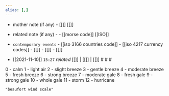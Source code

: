 ```yaml
---
alias: [,]
---
```

- mother note (if any)		- [[]] [[]]
- related note (if any) -		- [[morse code]] [[ISO]]
- `contemporary events`	- [[iso 3166 countries code]]	- [[iso 4217 currency codes]]	- [[]]	- [[]]	- [[]]

- [[2021-11-10]]  `15:27` _related_ [[]] | [[]] | [[]] # # #

0 - calm
1 - light air
2 - slight breeze
3 - gentle breeze
4 - moderate breeze
5 - fresh breeze
6 - strong breeze
7 - moderate gale
8 - fresh gale
9 - strong gale
10 - whole gale
11 - storm
12 - hurricane

```query
"beaufort wind scale"
```